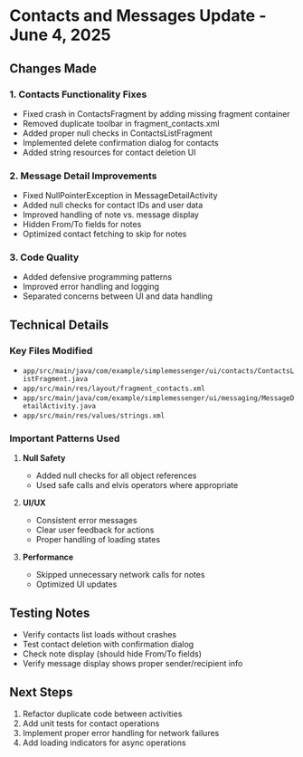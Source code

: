 # Contacts and Messages Update - June 4, 2025

## Changes Made

### 1. Contacts Functionality Fixes
- Fixed crash in ContactsFragment by adding missing fragment container
- Removed duplicate toolbar in fragment_contacts.xml
- Added proper null checks in ContactsListFragment
- Implemented delete confirmation dialog for contacts
- Added string resources for contact deletion UI

### 2. Message Detail Improvements
- Fixed NullPointerException in MessageDetailActivity
- Added null checks for contact IDs and user data
- Improved handling of note vs. message display
- Hidden From/To fields for notes
- Optimized contact fetching to skip for notes

### 3. Code Quality
- Added defensive programming patterns
- Improved error handling and logging
- Separated concerns between UI and data handling

## Technical Details

### Key Files Modified
- `app/src/main/java/com/example/simplemessenger/ui/contacts/ContactsListFragment.java`
- `app/src/main/res/layout/fragment_contacts.xml`
- `app/src/main/java/com/example/simplemessenger/ui/messaging/MessageDetailActivity.java`
- `app/src/main/res/values/strings.xml`

### Important Patterns Used
1. **Null Safety**
   - Added null checks for all object references
   - Used safe calls and elvis operators where appropriate

2. **UI/UX**
   - Consistent error messages
   - Clear user feedback for actions
   - Proper handling of loading states

3. **Performance**
   - Skipped unnecessary network calls for notes
   - Optimized UI updates

## Testing Notes
- Verify contacts list loads without crashes
- Test contact deletion with confirmation dialog
- Check note display (should hide From/To fields)
- Verify message display shows proper sender/recipient info

## Next Steps
1. Refactor duplicate code between activities
2. Add unit tests for contact operations
3. Implement proper error handling for network failures
4. Add loading indicators for async operations
